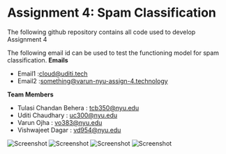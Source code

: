 # Assignment 4: Spam Classification

The following github repository contains all code used to develop Assignment 4

The following email id can be used to test the functioning model for spam classification.
**Emails**
- Email1 :cloud@uditi.tech
- Email2 :something@varun-nyu-assign-4.technology



**Team Members**

- Tulasi Chandan Behera : tcb350@nyu.edu
- Uditi Chaudhary : uc300@nyu.edu
- Varun Ojha : vo383@nyu.edu
- Vishwajeet Dagar : vd954@nyu.edu

![Screenshot](OUTPUT1.jpeg)
![Screenshot](OUTPUT2.jpeg)
![Screenshot](OUTPUT3.jpeg)
![Screenshot](OUTPUT4.jpeg)
